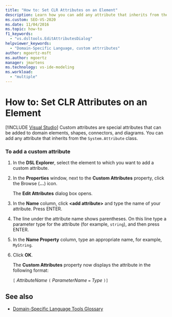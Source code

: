 ```yaml
---
title: "How to: Set CLR Attributes on an Element"
description: Learn how you can add any attribute that inherits from the System.Attribute class.
ms.custom: SEO-VS-2020
ms.date: 11/04/2016
ms.topic: how-to
f1_keywords:
  - "vs.dsltools.EditAttributesDialog"
helpviewer_keywords:
  - "Domain-Specific Language, custom attrributes"
author: mgoertz-msft
ms.author: mgoertz
manager: jmartens
ms.technology: vs-ide-modeling
ms.workload:
  - "multiple"
---
```

# How to: Set CLR Attributes on an Element

 [!INCLUDE [Visual Studio](~/includes/applies-to-version/vs-not-mac.md)]
Custom attributes are special attributes that can be added to domain elements, shapes, connectors, and diagrams. You can add any attribute that inherits from the `System.Attribute` class.

### To add a custom attribute

1. In the **DSL Explorer**, select the element to which you want to add a custom attribute.

2. In the **Properties** window, next to the **Custom Attributes** property, click the Browse (**...**) icon.

     The **Edit Attributes** dialog box opens.

3. In the **Name** column, click **\<add attribute>** and type the name of your attribute. Press ENTER.

4. The line under the attribute name shows parentheses. On this line type a parameter type for the attribute (for example, `string`), and then press ENTER.

5. In the **Name Property** column, type an appropriate name, for example, `MyString`.

6. Click **OK**.

     The **Custom Attributes** property now displays the attribute in the following format:

     `[` *AttributeName* `(` *ParameterName* `=` *Type* `)]`

## See also

- [Domain-Specific Language Tools Glossary](/previous-versions/bb126564(v=vs.100))